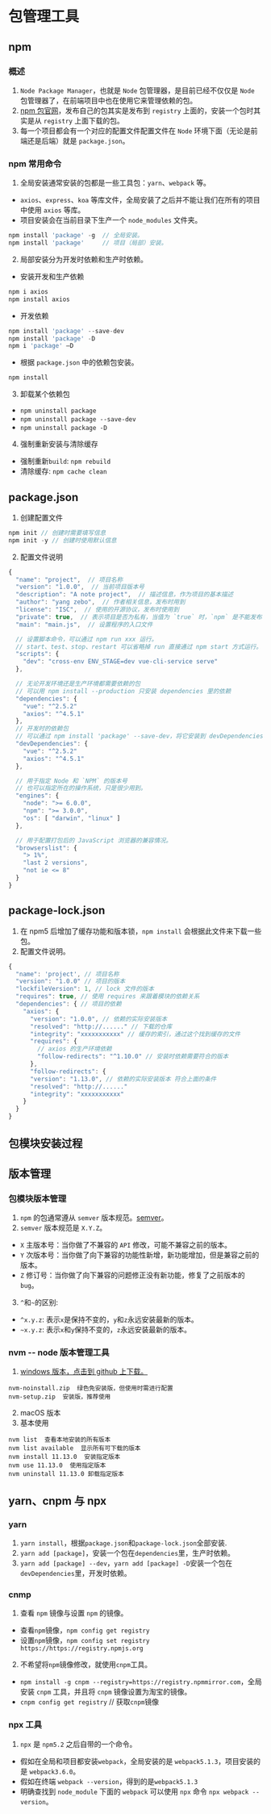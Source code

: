 # 包管理工具

## npm

### 概述

1. `Node Package Manager`，也就是 `Node` 包管理器，是目前已经不仅仅是 `Node` 包管理器了，在前端项目中也在使用它来管理依赖的包。
2. [npm 包官网](https://www.npmjs.com/)，发布自己的包其实是发布到 `registry` 上面的，安装一个包时其实是从 `registry` 上面下载的包。
3. 每一个项目都会有一个对应的配置文件配置文件在 `Node` 环境下面（无论是前端还是后端）就是 `package.json`。

### npm 常用命令

1. 全局安装通常安装的包都是一些工具包：`yarn`、`webpack` 等。

- `axios`、`express`、`koa` 等库文件，全局安装了之后并不能让我们在所有的项目中使用 `axios` 等库。
- 项目安装会在当前目录下生产一个 `node_modules` 文件夹。

```js
npm install 'package' -g  // 全局安装。
npm install 'package'     // 项目（局部）安装。
```

2. 局部安装分为开发时依赖和生产时依赖。

- 安装开发和生产依赖

```js
npm i axios
npm install axios
```

- 开发依赖

```js
npm install 'package' --save-dev
npm install 'package' -D
npm i 'package' –D
```

- 根据 `package.json` 中的依赖包安装。

```js
npm install
```

3. 卸载某个依赖包

- `npm uninstall package`
- `npm uninstall package --save-dev`
- `npm uninstall package -D`

4. 强制重新安装与清除缓存

- 强制重新`build`: `npm rebuild`
- 清除缓存: `npm cache clean`

## package.json

1. 创建配置文件

```js
npm init // 创建时需要填写信息
npm init -y // 创建时使用默认信息
```

2. 配置文件说明

```js
{
  "name": "project",  // 项目名称
  "version": "1.0.0",  // 当前项目版本号
  "description": "A note project",  // 描述信息，作为项目的基本描述
  "author": "yang zebo",  // 作者相关信息，发布时用到
  "license": "ISC",  // 使用的开源协议，发布时使用到
  "private": true,  // 表示项目是否为私有，当值为 `true` 时，`npm` 是不能发布项目
  "main": "main.js",  // 设置程序的入口文件

  // 设置脚本命令，可以通过 npm run xxx 运行。
  // start、test、stop、restart 可以省略掉 run 直接通过 npm start 方式运行。
  "scripts": {
    "dev": "cross-env ENV_STAGE=dev vue-cli-service serve"
  },

  // 无论开发环境还是生产环境都需要依赖的包
  // 可以用 npm install --production 只安装 dependencies 里的依赖
  "dependencies": {
    "vue": "^2.5.2"
    "axios": "^4.5.1"
  },
  // 开发时的依赖包
  // 可以通过 npm install 'package' --save-dev，将它安装到 devDependencies 属性中
  "devDependencies": {
    "vue": "^2.5.2"
    "axios": "^4.5.1"
  },

  // 用于指定 Node 和 `NPM` 的版本号
  // 也可以指定所在的操作系统，只是很少用到。
  "engines": {
    "node": ">= 6.0.0",
    "npm": ">= 3.0.0",
    "os": [ "darwin", "linux" ]
  },

  // 用于配置打包后的 JavaScript 浏览器的兼容情况。
  "browserslist": {
    "> 1%",
    "last 2 versions",
    "not ie <= 8"
  }
}
```

## package-lock.json

1. 在 npm5 后增加了缓存功能和版本锁，`npm install` 会根据此文件来下载一些包。
2. 配置文件说明。

```js
{
  "name": 'project', // 项目名称
  "version": "1.0.0" // 项目的版本
  "lockfileVersion": 1, // lock 文件的版本
  "requires": true, // 使用 requires 来跟着模块的依赖关系
  "dependencies": { // 项目的依赖
    "axios": {
      "version": "1.0.0", // 依赖的实际安装版本
      "resolved": "http://......" // 下载的仓库
      "integrity": "xxxxxxxxxxx" // 缓存的索引，通过这个找到缓存的文件
      "requires": {
        // axios 的生产环境依赖
        "follow-redirects": "^1.10.0" // 安装时依赖需要符合的版本
      },
      "follow-redirects": {
      "version": "1.13.0", // 依赖的实际安装版本 符合上面的条件
      "resolved": "http://......"
      "integrity": "xxxxxxxxxxx"
    }
  }
}
```

## 包模块安装过程

## 版本管理

### 包模块版本管理

1. `npm` 的包通常遵从 `semver` 版本规范。[semver](https://semver.org/lang/zh-CN/)。
2. `semver` 版本规范是 `X.Y.Z`。

- `X` 主版本号：当你做了不兼容的 `API` 修改，可能不兼容之前的版本。
- `Y` 次版本号：当你做了向下兼容的功能性新增，新功能增加，但是兼容之前的版本。
- `Z` 修订号：当你做了向下兼容的问题修正没有新功能，修复了之前版本的 `bug`。

3. `^`和`~`的区别:

- `^x.y.z`: 表示`x`是保持不变的，`y`和`z`永远安装最新的版本。
- `~x.y.z`: 表示`x`和`y`保持不变的，`z`永远安装最新的版本。

### nvm -- node 版本管理工具

1. [windows 版本，点击到 github 上下载。](https://github.com/coreybutler/nvm-windows/releases)

```
nvm-noinstall.zip  绿色免安装版，但使用时需进行配置
nvm-setup.zip  安装版，推荐使用
```

2. macOS 版本
3. 基本使用

```
nvm list  查看本地安装的所有版本
nvm list available  显示所有可下载的版本
nvm install 11.13.0  安装指定版本
nvm use 11.13.0  使用指定版本
nvm uninstall 11.13.0 卸载指定版本
```

## yarn、cnpm 与 npx

### yarn

1. `yarn install`，根据`package.json`和`package-lock.json`全部安装.
2. `yarn add [package]`，安装一个包在`dependencies`里，生产时依赖。
3. `yarn add [package] --dev`，`yarn add [package] -D`安装一个包在`devDependencies`里，开发时依赖。

### cnmp

1. 查看 `npm` 镜像与设置 `npm` 的镜像。

- 查看`npm`镜像，`npm config get registry`
- 设置`npm`镜像，`npm config set registry https://https://registry.npmjs.org`

2. 不希望将`npm`镜像修改，就使用`cnpm`工具。

- `npm install -g cnpm --registry=https://registry.npmmirror.com`，全局安装 `cnpm` 工具，并且将 `cnpm` 镜像设置为淘宝的镜像。
- `cnpm config get registry` // 获取`cnpm`镜像

### npx 工具

1. `npx` 是 `npm5.2` 之后自带的一个命令。

- 假如在全局和项目都安装`webpack`，全局安装的是 `webpack5.1.3`，项目安装的是 `webpack3.6.0`。
- 假如在终端 `webpack --version`，得到的是`webpack5.1.3`
- 明确查找到 `node_module` 下面的 `webpack` 可以使用 `npx` 命令 `npx webpack --version`。
